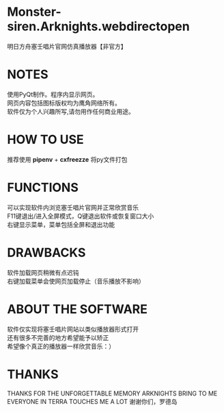# Monster-siren.Arknights.webdirectopen
明日方舟塞壬唱片官网仿真播放器【非官方】

# NOTES
使用PyQt制作。程序内显示网页。  
网页内容包括图标版权均为鹰角网络所有。  
软件仅为个人兴趣所写,请勿用作任何商业用途。  

# HOW TO USE
推荐使用 __pipenv__ + __cxfreezze__ 将py文件打包  

# FUNCTIONS
可以实现软件内浏览塞壬唱片官网并正常欣赏音乐  
F11键退出/进入全屏模式，Q键退出软件或恢复窗口大小  
右键显示菜单，菜单包括全屏和退出功能  

# DRAWBACKS
软件加载网页稍微有点迟钝  
右键加载菜单会使网页加载停止（音乐播放不影响）  

# ABOUT THE SOFTWARE
软件仅实现将塞壬唱片网站以类似播放器形式打开  
还有很多不完善的地方希望能予以矫正  
希望像个真正的播放器一样欣赏音乐：）  

# THANKS
THANKS FOR THE UNFORGETTABLE MEMORY ARKNIGHTS BRING TO ME
EVERYONE IN TERRA TOUCHES ME A LOT
谢谢你们，罗德岛
